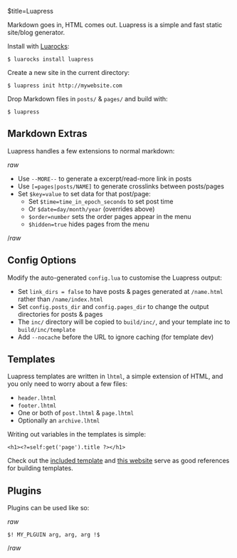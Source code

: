 $title=Luapress

Markdown goes in, HTML comes out. Luapress is a simple and fast static site/blog generator.

Install with <a href="https://luarocks.org">Luarocks</a>:

    $ luarocks install luapress

Create a new site in the current directory:

    $ luapress init http://mywebsite.com

Drop Markdown files in `posts/` & `pages/` and build with:

    $ luapress


## Markdown Extras

Luapress handles a few extensions to normal markdown:

$raw$

+ Use `--MORE--` to generate a excerpt/read-more link in posts
+ Use `[=pages|posts/NAME]` to generate crosslinks between posts/pages
+ Set `$key=value` to set data for that post/page:
    + Set `$time=time_in_epoch_seconds` to set post time
    + Or `$date=day/month/year` (overrides above)
    + `$order=number` sets the order pages appear in the menu
    + `$hidden=true` hides pages from the menu

$/raw$


## Config Options

Modify the auto-generated `config.lua` to customise the Luapress output:

+ Set `link_dirs = false` to have posts & pages generated at `/name.html` rather than `/name/index.html`
+ Set `config.posts_dir` and `config.pages_dir` to change the output directories for posts & pages
+ The `inc/` directory will be copied to `build/inc/`, and your template inc to `build/inc/template`
+ Add `--nocache` before the URL to ignore caching (for template dev)


## Templates

Luapress templates are written in `lhtml`, a simple extension of HTML, and you only need to worry about a few files:

+ `header.lhtml`
+ `footer.lhtml`
+ One or both of `post.lhtml` & `page.lhtml`
+ Optionally an `archive.lhtml`

Writing out variables in the templates is simple:

    <h1><?=self:get('page').title ?></h1>

Check out the [included template]() and [this website]() serve as good references for building templates.


## Plugins

Plugins can be used like so:

$raw$

    $! MY_PLGUIN arg, arg, arg !$

$/raw$

